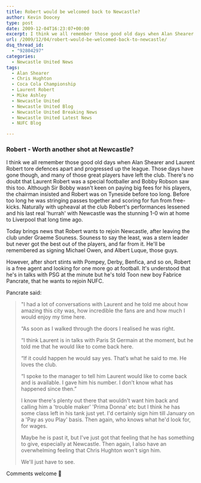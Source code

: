 ```yaml
---
title: Robert would be welcomed back to Newcastle?
author: Kevin Doocey
type: post
date: 2009-12-04T16:23:07+00:00
excerpt: I think we all remember those good old days when Alan Shearer..
url: /2009/12/04/robert-would-be-welcomed-back-to-newcastle/
dsq_thread_id:
  - "92804297"
categories:
  - Newcastle United News
tags:
  - Alan Shearer
  - Chris Hughton
  - Coca Cola Championship
  - Laurent Robert
  - Mike Ashley
  - Newcastle United
  - Newcastle United Blog
  - Newcastle United Breaking News
  - Newcastle United Latest News
  - NUFC Blog

---
```

### Robert - Worth another shot at Newcastle?

I think we all remember those good old days when Alan Shearer and Laurent Robert tore defences apart and progressed up the league. Those days have gone though, and many of those great players have left the club. There's no doubt that Laurent Robert was a special footballer and Bobby Robson saw this too. Although Sir Bobby wasn't keen on paying big fees for his players,  the chairman insisted and Robert was on Tyneside before too long. Before too long he was stringing passes together and scoring for fun from free-kicks. Naturally with upheaval at the club Robert's performances lessened and his last real 'hurrah' with Newcastle was the stunning 1-0 win at home to Liverpool that long time ago.

Today brings news that Robert wants to rejoin Newcastle, after leaving the club under Graeme Souness. Souness to say the least, was a stern leader but never got the best out of the players, and far from it. He'll be remembered as signing Michael Owen, and Albert Luque, those guys.

However, after short stints with Pompey, Derby, Benfica, and so on, Robert is a free agent and looking for one more go at football. It's understood that he's in talks with PSG at the minute but he's told Toon new boy Fabrice Pancrate, that he wants to rejoin NUFC.

Pancrate said:

> "I had a lot of conversations with Laurent and he told me about how amazing this city was, how incredible the fans are and how much I would enjoy my time here.
>
> “As soon as I walked through the doors I realised he was right.
>
> “I think Laurent is in talks with Paris St Germain at the moment, but he told me that he would like to come back here.
>
> “If it could happen he would say yes. That’s what he said to me. He loves the club.
>
> “I spoke to the manager to tell him Laurent would like to come back and is available. I gave him his number. I don’t know what has happened since then.”
>
> I know there's plenty out there that wouldn't want him back and calling him a 'trouble maker' 'Prima Donna' etc but I think he has some class left in his tank just yet. I'd certainly sign him till January on a 'Pay as you Play' basis. Then again, who knows what he'd look for, for wages.
>
> Maybe he is past it, but I've just got that feeling that he has something to give, especially at Newcastle. Then again, I also have an overwhelming feeling that Chris Hughton won't sign him.
>
> We'll just have to see.

Comments welcome 🙂
